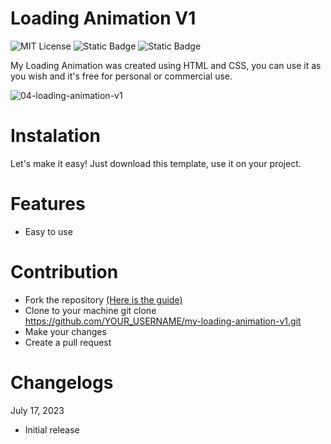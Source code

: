 # Loading Animation V1

![MIT License](https://img.shields.io/badge/Author-S1mon009-blue.svg) ![Static Badge](https://img.shields.io/badge/HTML-html?logo=html5&labelColor=%23595959&color=%23E34F26)
![Static Badge](https://img.shields.io/badge/CSS-js?logo=css3&labelColor=%23595959&color=%231572B6)

My Loading Animation was created using HTML and CSS, you can use it as you wish and it's free for personal or commercial use.

![04-loading-animation-v1](https://github.com/S1mon009/HTML-CSS-Bootstrap/assets/105738321/5198d2bb-5d94-4457-9eb6-6bcb9cacc9d4)

# Instalation

Let's make it easy! Just download this template, use it on your project.

# Features

- Easy to use

# Contribution

- Fork the repository [(Here is the guide)](https://docs.github.com/en/get-started/quickstart/fork-a-repo)
- Clone to your machine git clone https://github.com/YOUR_USERNAME/my-loading-animation-v1.git
- Make your changes
- Create a pull request

# Changelogs

July 17, 2023

- Initial release

